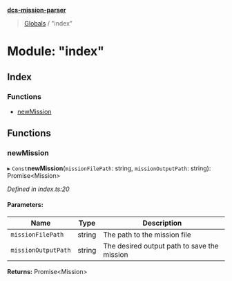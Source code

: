**[dcs-mission-parser](../README.md)**

> [Globals](../globals.md) / "index"

# Module: "index"

## Index

### Functions

* [newMission](_index_.md#newmission)

## Functions

### newMission

▸ `Const`**newMission**(`missionFilePath`: string, `missionOutputPath`: string): Promise\<Mission>

*Defined in index.ts:20*

#### Parameters:

Name | Type | Description |
------ | ------ | ------ |
`missionFilePath` | string | The path to the mission file |
`missionOutputPath` | string | The desired output path to save the mission  |

**Returns:** Promise\<Mission>
